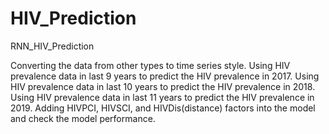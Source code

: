 # HIV_Prediction

RNN_HIV_Prediction

Converting the data from other types to time series style.
Using HIV prevalence data in last 9 years to predict the HIV prevalence in 2017.
Using HIV prevalence data in last 10 years to predict the HIV prevalence in 2018.
Using HIV prevalence data in last 11 years to predict the HIV prevalence in 2019.
Adding HIVPCI, HIVSCI, and HIVDis(distance) factors into the model and check the model performance.
